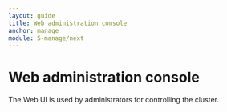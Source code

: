 ```yaml
---
layout: guide
title: Web administration console
anchor: manage
module: 5-manage/next
---
```


# Web administration console

The Web UI is used by administrators for controlling the cluster.
